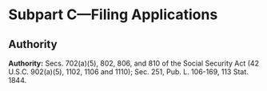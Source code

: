# Subpart C—Filing Applications

## Authority

**Authority:** Secs. 702(a)(5), 802, 806, and 810 of the Social Security Act (42 U.S.C. 902(a)(5), 1102, 1106 and 1110); Sec. 251, Pub. L. 106-169, 113 Stat. 1844. 





